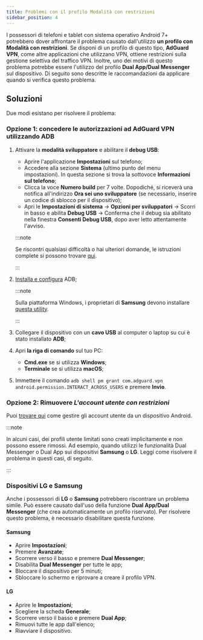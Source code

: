 ```yaml
---
title: Problemi con il profilo Modalità con restrizioni
sidebar_position: 4
---
```


I possessori di telefoni e tablet con sistema operativo Android 7+ potrebbero dover affrontare il problema causato dall'utilizzo **un profilo con Modalità con restrizioni**. Se disponi di un profilo di questo tipo, **AdGuard VPN**, come altre applicazioni che utilizzano VPN, ottiene restrizioni sulla gestione selettiva del traffico VPN. Inoltre, uno dei motivi di questo problema potrebbe essere l'utilizzo del profilo **Dual App/Dual Messenger** sul dispositivo. Di seguito sono descritte le raccomandazioni da applicare quando si verifica questo problema.

## Soluzioni

Due modi esistano per risolvere il problema:

### Opzione 1: concedere le autorizzazioni ad AdGuard VPN utilizzando ADB

1. Attivare la **modalità sviluppatore** e abilitare il **debug USB**:

    - Aprire l'applicazione **Impostazioni** sul telefono;
    - Accedere alla sezione **Sistema** (ultimo punto del menu impostazioni). In questa sezione si trova la sottovoce **Informazioni sul telefono**;
    - Clicca la voce **Numero build** per 7 volte. Dopodiché, si riceverà una notifica all'indirizzo **Ora sei uno sviluppatore** (se necessario, inserire un codice di sblocco per il dispositivo);
    - Apri le **Impostazioni di sistema** → **Opzioni per sviluppatori** → Scorri in basso e abilita **Debug USB** → Conferma che il debug sia abilitato nella finestra **Consenti Debug USB**, dopo aver letto attentamente l'avviso.

    :::note

    Se riscontri qualsiasi difficoltà o hai ulteriori domande, le istruzioni complete si possono trovare [qui](https://developer.android.com/studio/debug/dev-options).

    :::

1. [Installa e configura](https://www.xda-developers.com/install-adb-windows-macos-linux/) ADB;

    :::note

    Sulla piattaforma Windows, i proprietari di **Samsung** devono installare [questa utility](https://developer.samsung.com/mobile/android-usb-driver.html).

    :::

1. Collegare il dispositivo con un **cavo USB** al computer o laptop su cui è stato installato **ADB**;

1. Apri **la riga di comando** sul tuo PC:

    - **Cmd.exe** se si utilizza **Windows**;
    - **Terminale** se si utilizza **macOS**;

1. Immettere il comando `adb shell pm grant com.adguard.vpn android.permission.INTERACT_ACROSS_USERS` e premere **Invio**.

### Opzione 2: Rimuovere *L'account utente con restrizioni*

Puoi [trovare qui](https://support.google.com/a/answer/6223444?hl=en) come gestire gli account utente da un dispositivo Android.

:::note

In alcuni casi, dei profili utente limitati sono creati implicitamente e non possono essere rimossi. Ad esempio, quando utilizzi le funzionalità Dual Messenger o Dual App sui dispositivi **Samsung** o **LG**. Leggi come risolvere il problema in questi casi, di seguito.

:::

### Dispositivi LG e Samsung

Anche i possessori di **LG** o **Samsung** potrebbero riscontrare un problema simile. Può essere causato dall'uso della funzione **Dual App/Dual Messenger** (che crea automaticamente un profilo riservato). Per risolvere questo problema, è necessario disabilitare questa funzione.

#### Samsung

- Aprire **Impostazioni**;
- Premere **Avanzate**;
- Scorrere verso il basso e premere **Dual Messenger**;
- Disabilita **Dual Messenger** per tutte le app;
- Bloccare il dispositivo per 5 minuti;
- Sbloccare lo schermo e riprovare a creare il profilo VPN.

#### LG

- Aprire le **Impostazioni**;
- Scegliere la scheda **Generale**;
- Scorrere verso il basso e premere **Dual App**;
- Rimuovi tutte le app dall'elenco;
- Riavviare il dispositivo.
